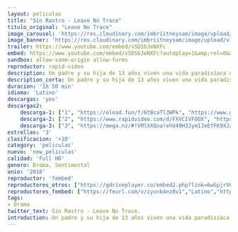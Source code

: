 ```yaml
---
layout: peliculas
title: "Sin Rastro - Leave No Trace"
titulo_original: "Leave No Trace"
image_carousel: 'https://res.cloudinary.com/imbriitneysam/image/upload/v1541734066/SinRastr-min.jpg'
image_banner: 'https://res.cloudinary.com/imbriitneysam/image/upload/v1541734067/leave-banner-min.jpg'
trailer: https://www.youtube.com/embed/sSDSbJeNXFc
embed: https://www.youtube.com/embed/sSDSbJeNXFc?autoplay=1&amp;rel=0&amp;hd=1&border=0&wmode=opaque&enablejsapi=1&modestbranding=1&controls=1&showinfo=0
sandbox: allow-same-origin allow-forms
reproductor: rapid-video
description: Un padre y su hija de 13 años viven una vida paradisíaca en un parque enorme de Portland, Oregon, hasta que un pequeño error complica sus vidas para siempre.
description_corta: Un padre y su hija de 13 años viven una vida paradisíaca en un parque enorme de Portland, Oregon, hasta que un pequeño error complica sus vidas para siempre.
duracion: '1h 50 min'
idioma: 'Latino'
descargas: 'yes'
descargas2:
    descarga-1: ["1", "https://oload.fun/f/6tBcaTl3WPk", "https://www.google.com/s2/favicons?domain=openload.co","OpenLoad","https://res.cloudinary.com/imbriitneysam/image/upload/v1541473684/mexico.png", "Latino", "Full HD"]
    descarga-2: ["2", "https://www.rapidvideo.com/d/FXVCIVFOOX", "https://www.google.com/s2/favicons?domain=www.rapidvideo.com","RapidVideo","https://res.cloudinary.com/imbriitneysam/image/upload/v1541473684/mexico.png", "Latino", "Full HD"]
    descarga-3: ["3", "https://mega.nz/#!VMlXXQoa!ehU49H3Jym1JeEfFK9XJaU9GkNXCl1Rt9Rxj6HE1P3I", "https://www.google.com/s2/favicons?domain=mega.nz","Mega","https://res.cloudinary.com/imbriitneysam/image/upload/v1541473684/mexico.png", "Latino", "Full HD"]
estrellas: '3'
clasificacion: '+10'
category: 'peliculas'
nuevo: 'new_peliculas'
calidad: 'Full HD'
genero: Drama, Sentimental
anio: '2018'
reproductor: 'fembed'
reproductores_otros: ["https://gdriveplayer.co/embed2.php?link=6wGpjrV6fsakp7fr%252FsR0jwR1nexnmyNaD7HL9%252BDZQ7yo3PyY9YGs8stw9omPBYSu%252B%252BH9AnSszR4ONJ7J0Truh%252Bgi31yI0tNcBDCwMXuAMYAraYFeqlzW3ijBiYJ9HN6OrRvzl6f6e6zLQ%252F9u9PMiwfFaOzKd8V%252Fexlq8bg%252BRUNPvqVigS%252FIbq5ULxdJZhLJKdb3u%252Bk1gEZfu6QhhqPXqZinO9JOd375AO9QSRPCEOCR%252BkUriZLQmtIYLBjtLQo8vZdN4GYixHScu7NgkbkXpQuBlvoNGeawdCGGLz68qkSTeuVTmJAkot%252BvDpHRnTYGImPb1L77FihOUEJFXgkxV5PrwELVZCOQ%252BmhwuO7oFKLSg%253D%253D","Latino","https://movcloud.net/embed/qb-2aGheeUDm","Latino"]
reproductores_fembed: ["https://feurl.com/v/zyvnk4nz8v1","Latino","https://feurl.com/v/3znegsm44g-lk30","Latino","https://feurl.com/v/7qo7nq288w9","Latino"]
tags:
- Drama
twitter_text: Sin Rastro - Leave No Trace.
introduction: Un padre y su hija de 13 años viven una vida paradisíaca en un parque enorme de Portland, Oregon, hasta que un pequeño error complica sus vidas para siempre.
---
```



 








